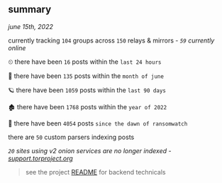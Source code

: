 
## summary
_june 15th, 2022_

currently tracking `104` groups across `150` relays & mirrors - _`59` currently online_

⏲ there have been `16` posts within the `last 24 hours`

🦈 there have been `135` posts within the `month of june`

🪐 there have been `1059` posts within the `last 90 days`

🏚 there have been `1768` posts within the `year of 2022`

🦕 there have been `4054` posts `since the dawn of ransomwatch`

there are `50` custom parsers indexing posts

_`20` sites using v2 onion services are no longer indexed - [support.torproject.org](https://support.torproject.org/onionservices/v2-deprecation/)_

> see the project [README](https://github.com/joshhighet/ransomwatch#ransomwatch--) for backend technicals

